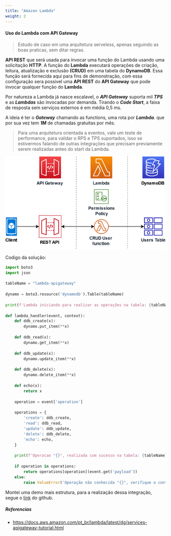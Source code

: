 ```yaml
---
title: "Amazon Lambda"
weight: 2
---
```


#### Uso do Lambda com API Gateway

>Estudo de caso em uma arquitetura serveless, apenas seguindo as boas praticas, sem ditar regras.

**API REST** que será usada para invocar uma função do Lambda usando uma solicitação **HTTP**. A função do **Lambda** executará operações de criação, leitura, atualização e exclusão **(CRUD)** em uma tabela do **DynamoDB**. Essa função será fornecida aqui para fins de demonstração, com essa configuração sera possivel uma **API REST** do **API Gateway** que pode invocar qualquer função do **Lambda**.

Por natureza a Lambda já nasce escalavel, o ***API Gateway*** suporta mil ***TPS*** e as ***Lambdas*** são invocadas por demanda. Tirando o ***Code Start***, a faixa de resposta sem serviços externos é em média 0,5 ms.

A ideia é ter o ***Gateway*** chamando as functions, uma rota por ***Lambda***. que por sua vez tem ***1M*** de chamadas gratuitas por mês.

>Para uma arquitetura orientada a eventos, vale um teste de performance, para validar o RPS e TPS suportados, isso se estivermos falando de outras integrações que precisam previamente serem realizadas antes do start da Lambda.

![Lambda com API Gateway!](assets/LambdaComAPIGateway.png)

Codigo da solução:

```python
import boto3
import json

tableName = "lambda-apigateway"

dynamo = boto3.resource('dynamodb').Table(tableName)

print(f'Lambda iniciando para realizar as operações na tabela: {tableName}')

def lambda_handler(event, context):
    def ddb_create(x):
        dynamo.put_item(**x)

    def ddb_read(x):
        dynamo.get_item(**x)

    def ddb_update(x):
        dynamo.update_item(**x)

    def ddb_delete(x):
        dynamo.delete_item(**x)

    def echo(x):
        return x

    operation = event['operation']

    operations = {
        'create': ddb_create,
        'read': ddb_read,
        'update': ddb_update,
        'delete': ddb_delete,
        'echo': echo,
    }

    print(f'Operacao "{}", realizada com sucesso na tabela: {tableName}')

    if operation in operations:
        return operations[operation](event.get('payload'))
    else:
        raise ValueError('Operação não conhecida "{}", verifique o contrato da API e tente novamente.'.format(operation))
```

Montei uma demo mais estrutura, para a realização dessa integração, segue o [link](https://github.com/MateusMaceedo/APIGatewayAWSLambda) do github.

##### Referencias
- https://docs.aws.amazon.com/pt_br/lambda/latest/dg/services-apigateway-tutorial.html
